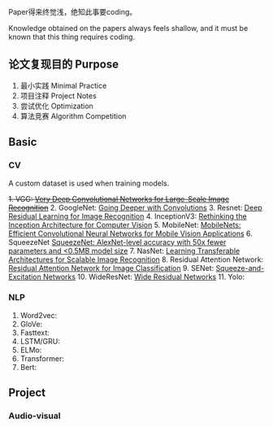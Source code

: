 <!--
 * @Author: Jiayi Liu
 * @Date: 2022-10-02 08:25:41
 * @LastEditors: Jiayi Liu
 * @LastEditTime: 2022-10-31 20:31:31
 * @FilePath: /private_jacieliu/DL-paper-implementation/README.md
 * @Description: 
 * Copyright (c) 2022 by JiayiLiu, All Rights Reserved. 
-->
Paper得来终觉浅，绝知此事要coding。

Knowledge obtained on the papers always feels shallow, and it must be known that this thing requires coding.

## 论文复现目的 Purpose

1. 最小实践 Minimal Practice
2. 项目注释 Project Notes
3. 尝试优化 Optimization
4. 算法竞赛 Algorithm Competition

## Basic

### CV 

A custom dataset is used when training models.

~~1. VGG: [Very Deep Convolutional Networks for Large-Scale Image Recognition](https://arxiv.org/abs/1409.1556v6)~~
2. GoogleNet: [Going Deeper with Convolutions](https://arxiv.org/abs/1409.4842v1)
3. Resnet: [Deep Residual Learning for Image Recognition](https://arxiv.org/abs/1512.03385v1)
4. InceptionV3: [Rethinking the Inception Architecture for Computer Vision](https://arxiv.org/abs/1512.00567v3)
5. MobileNet: [MobileNets: Efficient Convolutional Neural Networks for Mobile Vision Applications](https://arxiv.org/abs/1704.04861)
6. SqueezeNet [SqueezeNet: AlexNet-level accuracy with 50x fewer parameters and <0.5MB model size](https://arxiv.org/abs/1602.07360v4)
7. NasNet: [Learning Transferable Architectures for Scalable Image Recognition](https://arxiv.org/abs/1707.07012v4)
8. Residual Attention Network: [Residual Attention Network for Image Classification](https://arxiv.org/abs/1704.06904)
9. SENet: [Squeeze-and-Excitation Networks](https://arxiv.org/abs/1709.01507)
10. WideResNet: [Wide Residual Networks](https://arxiv.org/abs/1605.07146)
11. Yolo:

### NLP

1. Word2vec:
2. GloVe:
3. Fasttext:
5. LSTM/GRU:
6. ELMo:
7. Transformer:
8. Bert:

## Project 

### Audio-visual
